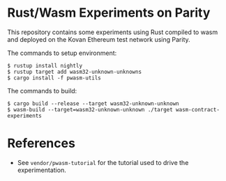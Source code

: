 # Rust/Wasm Experiments on Parity

This repository contains some experiments using Rust compiled to wasm and deployed on the
Kovan Ethereum test network using Parity.

The commands to setup environment:

    $ rustup install nightly
    $ rustup target add wasm32-unknown-unknowns
    $ cargo install -f pwasm-utils

The commands to build:

    $ cargo build --release --target wasm32-unknown-unknown
    $ wasm-build --target=wasm32-unknown-unknown ./target wasm-contract-experiments

# References

* See `vendor/pwasm-tutorial` for the tutorial used to drive the experimentation.
